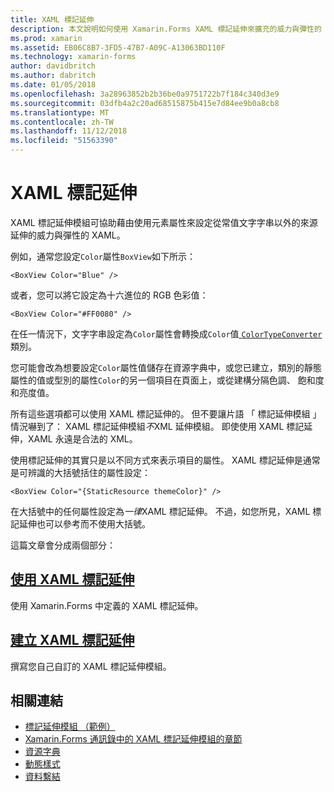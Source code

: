 ```yaml
---
title: XAML 標記延伸
description: 本文說明如何使用 Xamarin.Forms XAML 標記延伸來擴充的威力與彈性的 XAML，藉由設定從來源常值文字字串以外的項目屬性。
ms.prod: xamarin
ms.assetid: EB06C8B7-3FD5-47B7-A09C-A13063BD110F
ms.technology: xamarin-forms
author: davidbritch
ms.author: dabritch
ms.date: 01/05/2018
ms.openlocfilehash: 3a28963852b2b36be0a9751722b7f184c340d3e9
ms.sourcegitcommit: 03dfb4a2c20ad68515875b415e7d84ee9b0a8cb8
ms.translationtype: MT
ms.contentlocale: zh-TW
ms.lasthandoff: 11/12/2018
ms.locfileid: "51563390"
---
```

# <a name="xaml-markup-extensions"></a>XAML 標記延伸

XAML 標記延伸模組可協助藉由使用元素屬性來設定從常值文字字串以外的來源延伸的威力與彈性的 XAML。

例如，通常您設定`Color`屬性`BoxView`如下所示：

```xaml
<BoxView Color="Blue" />
```

或者，您可以將它設定為十六進位的 RGB 色彩值：

```xaml
<BoxView Color="#FF0080" />
```

在任一情況下，文字字串設定為`Color`屬性會轉換成`Color`值[ `ColorTypeConverter` ](xref:Xamarin.Forms.ColorTypeConverter)類別。

您可能會改為想要設定`Color`屬性值儲存在資源字典中，或您已建立，類別的靜態屬性的值或型別的屬性`Color`的另一個項目在頁面上，或從建構分隔色調、 飽和度和亮度值。

所有這些選項都可以使用 XAML 標記延伸的。 但不要讓片語 「 標記延伸模組 」 情況嚇到了： XAML 標記延伸模組*不*XML 延伸模組。 即使使用 XAML 標記延伸，XAML 永遠是合法的 XML。

使用標記延伸的其實只是以不同方式來表示項目的屬性。 XAML 標記延伸是通常是可辨識的大括號括住的屬性設定：

```xaml
<BoxView Color="{StaticResource themeColor}" />
```

在大括號中的任何屬性設定為*一律*XAML 標記延伸。 不過，如您所見，XAML 標記延伸也可以參考而不使用大括號。

這篇文章會分成兩個部分：

## <a name="consuming-xaml-markup-extensionsconsumingmd"></a>[使用 XAML 標記延伸](consuming.md)  

使用 Xamarin.Forms 中定義的 XAML 標記延伸。

## <a name="creating-xaml-markup-extensionscreatingmd"></a>[建立 XAML 標記延伸](creating.md)

撰寫您自己自訂的 XAML 標記延伸模組。



## <a name="related-links"></a>相關連結

- [標記延伸模組 （範例）](https://developer.xamarin.com/samples/xamarin-forms/XAML/MarkupExtensions/)
- [Xamarin.Forms 通訊錄中的 XAML 標記延伸模組的章節](~/xamarin-forms/creating-mobile-apps-xamarin-forms/summaries/chapter10.md)
- [資源字典](~/xamarin-forms/xaml/resource-dictionaries.md)
- [動態樣式](~/xamarin-forms/user-interface/styles/dynamic.md)
- [資料繫結](~/xamarin-forms/app-fundamentals/data-binding/index.md)

